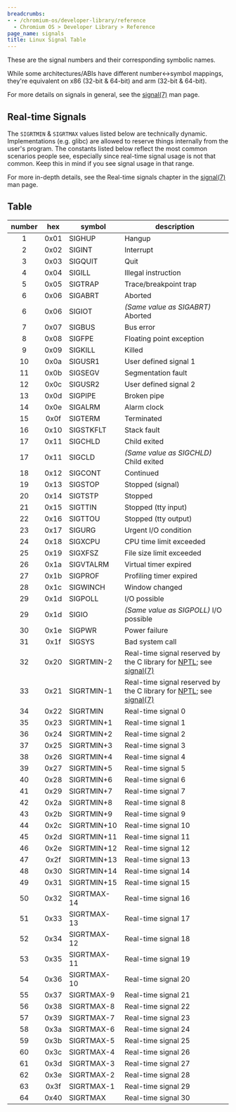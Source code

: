 ```yaml
---
breadcrumbs:
- - /chromium-os/developer-library/reference
  - Chromium OS > Developer Library > Reference
page_name: signals
title: Linux Signal Table
---
```


These are the signal numbers and their corresponding symbolic names.

While some architectures/ABIs have different number<->symbol mappings, they're
equivalent on x86 (32-bit & 64-bit) and arm (32-bit & 64-bit).

For more details on signals in general, see the [signal(7)] man page.

## Real-time Signals

The `SIGRTMIN` & `SIGRTMAX` values listed below are technically dynamic.
Implementations (e.g. glibc) are allowed to reserve things internally from the
user's program.
The constants listed below reflect the most common scenarios people see,
especially since real-time signal usage is not that common.
Keep this in mind if you see signal usage in that range.

For more in-depth details, see the Real-time signals chapter in the [signal(7)]
man page.

[pthreads(7)]: https://man7.org/linux/man-pages/man7/pthreads.7.html
[signal(7)]: https://man7.org/linux/man-pages/man7/signal.7.html

## Table

<!--
Note: This table is generated by the signals.py helper script.  Do not hand edit.
-->

| number | hex | symbol | description |
|:------:|:---:|--------|-------------|
| 1 | 0x01 | SIGHUP | Hangup |
| 2 | 0x02 | SIGINT | Interrupt |
| 3 | 0x03 | SIGQUIT | Quit |
| 4 | 0x04 | SIGILL | Illegal instruction |
| 5 | 0x05 | SIGTRAP | Trace/breakpoint trap |
| 6 | 0x06 | SIGABRT | Aborted |
| 6 | 0x06 | SIGIOT | *(Same value as SIGABRT)* Aborted |
| 7 | 0x07 | SIGBUS | Bus error |
| 8 | 0x08 | SIGFPE | Floating point exception |
| 9 | 0x09 | SIGKILL | Killed |
| 10 | 0x0a | SIGUSR1 | User defined signal 1 |
| 11 | 0x0b | SIGSEGV | Segmentation fault |
| 12 | 0x0c | SIGUSR2 | User defined signal 2 |
| 13 | 0x0d | SIGPIPE | Broken pipe |
| 14 | 0x0e | SIGALRM | Alarm clock |
| 15 | 0x0f | SIGTERM | Terminated |
| 16 | 0x10 | SIGSTKFLT | Stack fault |
| 17 | 0x11 | SIGCHLD | Child exited |
| 17 | 0x11 | SIGCLD | *(Same value as SIGCHLD)* Child exited |
| 18 | 0x12 | SIGCONT | Continued |
| 19 | 0x13 | SIGSTOP | Stopped (signal) |
| 20 | 0x14 | SIGTSTP | Stopped |
| 21 | 0x15 | SIGTTIN | Stopped (tty input) |
| 22 | 0x16 | SIGTTOU | Stopped (tty output) |
| 23 | 0x17 | SIGURG | Urgent I/O condition |
| 24 | 0x18 | SIGXCPU | CPU time limit exceeded |
| 25 | 0x19 | SIGXFSZ | File size limit exceeded |
| 26 | 0x1a | SIGVTALRM | Virtual timer expired |
| 27 | 0x1b | SIGPROF | Profiling timer expired |
| 28 | 0x1c | SIGWINCH | Window changed |
| 29 | 0x1d | SIGPOLL | I/O possible |
| 29 | 0x1d | SIGIO | *(Same value as SIGPOLL)* I/O possible |
| 30 | 0x1e | SIGPWR | Power failure |
| 31 | 0x1f | SIGSYS | Bad system call |
| 32 | 0x20 | SIGRTMIN-2 | Real-time signal reserved by the C library for [NPTL][pthreads(7)]; see [signal(7)] |
| 33 | 0x21 | SIGRTMIN-1 | Real-time signal reserved by the C library for [NPTL][pthreads(7)]; see [signal(7)] |
| 34 | 0x22 | SIGRTMIN | Real-time signal 0 |
| 35 | 0x23 | SIGRTMIN+1 | Real-time signal 1 |
| 36 | 0x24 | SIGRTMIN+2 | Real-time signal 2 |
| 37 | 0x25 | SIGRTMIN+3 | Real-time signal 3 |
| 38 | 0x26 | SIGRTMIN+4 | Real-time signal 4 |
| 39 | 0x27 | SIGRTMIN+5 | Real-time signal 5 |
| 40 | 0x28 | SIGRTMIN+6 | Real-time signal 6 |
| 41 | 0x29 | SIGRTMIN+7 | Real-time signal 7 |
| 42 | 0x2a | SIGRTMIN+8 | Real-time signal 8 |
| 43 | 0x2b | SIGRTMIN+9 | Real-time signal 9 |
| 44 | 0x2c | SIGRTMIN+10 | Real-time signal 10 |
| 45 | 0x2d | SIGRTMIN+11 | Real-time signal 11 |
| 46 | 0x2e | SIGRTMIN+12 | Real-time signal 12 |
| 47 | 0x2f | SIGRTMIN+13 | Real-time signal 13 |
| 48 | 0x30 | SIGRTMIN+14 | Real-time signal 14 |
| 49 | 0x31 | SIGRTMIN+15 | Real-time signal 15 |
| 50 | 0x32 | SIGRTMAX-14 | Real-time signal 16 |
| 51 | 0x33 | SIGRTMAX-13 | Real-time signal 17 |
| 52 | 0x34 | SIGRTMAX-12 | Real-time signal 18 |
| 53 | 0x35 | SIGRTMAX-11 | Real-time signal 19 |
| 54 | 0x36 | SIGRTMAX-10 | Real-time signal 20 |
| 55 | 0x37 | SIGRTMAX-9 | Real-time signal 21 |
| 56 | 0x38 | SIGRTMAX-8 | Real-time signal 22 |
| 57 | 0x39 | SIGRTMAX-7 | Real-time signal 23 |
| 58 | 0x3a | SIGRTMAX-6 | Real-time signal 24 |
| 59 | 0x3b | SIGRTMAX-5 | Real-time signal 25 |
| 60 | 0x3c | SIGRTMAX-4 | Real-time signal 26 |
| 61 | 0x3d | SIGRTMAX-3 | Real-time signal 27 |
| 62 | 0x3e | SIGRTMAX-2 | Real-time signal 28 |
| 63 | 0x3f | SIGRTMAX-1 | Real-time signal 29 |
| 64 | 0x40 | SIGRTMAX | Real-time signal 30 |
